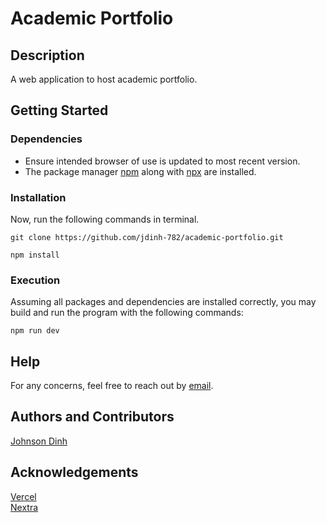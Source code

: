 # Academic Portfolio

## Description
A web application to host academic portfolio.


## Getting Started
### Dependencies
* Ensure intended browser of use is updated to most recent version.
* The package manager [npm](https://www.npmjs.com/) along with [npx](https://nodejs.dev/learn/the-npx-nodejs-package-runner) are installed.


### Installation
Now, run the following commands in terminal. <br>
``` 
git clone https://github.com/jdinh-782/academic-portfolio.git

npm install
```


### Execution
Assuming all packages and dependencies are installed correctly, you may build and run the program with the following commands: 
```
npm run dev
```


## Help
For any concerns, feel free to reach out by [email](mailto:jdinhbus@gmail.com?subject=[GitHub]%20Source%20Han%20Sans).


## Authors and Contributors
[Johnson Dinh](https://www.linkedin.com/in/johnson-dinh/)


## Acknowledgements
[Vercel](https://vercel.com/) <br>
[Nextra](https://nextra.site/)